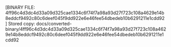 [BINARY FILE: 4ff96c4d3dc4d33a09d325cae1334c6f74f7a98a93d27f723c108a4629e14b8eddcf9492c80c6deef045f9dd922e6e46fee54dbedeb10b6291211e1cdd92]
Stored copy: docs/converted-binary/4ff96c4d3dc4d33a09d325cae1334c6f74f7a98a93d27f723c108a4629e14b8eddcf9492c80c6deef045f9dd922e6e46fee54dbedeb10b6291211e1cdd92
